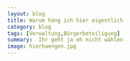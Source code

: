 ```yaml
---
layout: blog
title: Warum häng ich hier eigentlich
category: blog
tags: [Verwaltung,Bürgerbeteiligung]  
summary:  Ihr geht ja eh nicht wählen
image: hierhaengen.jpg
---
```

